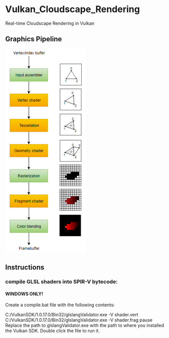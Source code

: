 # Vulkan_Cloudscape_Rendering
Real-time Cloudscape Rendering in Vulkan


## Graphics Pipeline
![](/images/SimplifiedPipeline.png)

## Instructions
### compile GLSL shaders into SPIR-V bytecode:
#### WINDOWS ONLY!
Create a compile.bat file with the following contents:

C:/VulkanSDK/1.0.17.0/Bin32/glslangValidator.exe -V shader.vert
C:/VulkanSDK/1.0.17.0/Bin32/glslangValidator.exe -V shader.frag
pause
Replace the path to glslangValidator.exe with the path to where you installed the Vulkan SDK. Double click the file to run it.